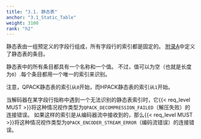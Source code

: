```yaml
---
title: "3.1. 静态表"
anchor: "3.1_Static_Table"
weight: 3100
rank: "h2"
---
```


静态表由一组预定义的字段行组成，所有字段行的索引都是固定的。
[附录A](#Appendix_A_Static_Table)中定义了静态表的条目。

静态表中的所有条目都具有一个名称和一个值。
不过，值可以为空（也就是长度为`0`）.每个条目都用一个唯一的索引来识别。

注意，QPACK静态表的索引从`0`开始，而HPACK静态表的索引从`1`开始。

当解码器在某字段行指称中遇到一个无法识别的静态表索引时，它{{< req_level MUST >}}将这种情况视作类型为`QPACK_DECOMPRESSION_FAILED`（解压失败）的连接错误。
如果这样的索引是从编码器流中接收到的，那么{{< req_level MUST >}}将这种情况视作类型为`QPACK_ENCODER_STREAM_ERROR`（编码流错误）的连接错误。
